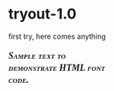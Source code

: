 # tryout-1.0
first try, here comes anything
<p style="font:italic small-caps bold 18px/24px Garamond, Georgia, Times, Serif;width:200px;">Sample text to demonstrate HTML font code.</p>

